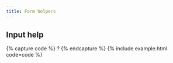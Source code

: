 ```yaml
---
title: Form helpers
---
```


## Input help

{% capture code %}
<span class="form-help" data-toggle="popover" data-placement="top" data-content="<p>ZIP Code must be US or CDN format. You can use an extended ZIP+4 code to determine address more accurately.</p><p class='mb-0'><a href=''>USP ZIP codes lookup tools</a></p>">?</span>
{% endcapture %}
{% include example.html code=code %}
